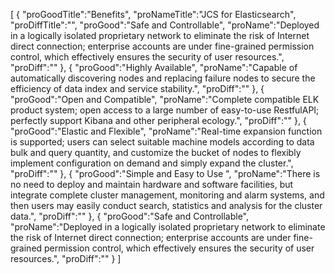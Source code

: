 [
	{
		"proGoodTitle":"Benefits",
		"proNameTitle":"JCS for Elasticsearch",
		"proDiffTitle":"",
		"proGood":"Safe and Controllable",
		"proName":"Deployed in a logically isolated proprietary network to eliminate the risk of Internet direct connection; enterprise accounts are under fine-grained permission control, which effectively ensures the security of user resources.",
		"proDiff":""
	},
	{
		"proGood":"Highly Available",
		"proName":"Capable of automatically discovering nodes and replacing failure nodes to secure the efficiency of data index and service stability.",
		"proDiff":""
	},
	{
		"proGood":"Open and Compatible",
		"proName":"Complete compatible ELK product system; open access to a large number of easy-to-use RestfulAPI; perfectly support Kibana and other peripheral ecology.",
		"proDiff":""
	},
	{
		"proGood":"Elastic and Flexible",
		"proName":"Real-time expansion function is supported; users can select suitable machine models according to data bulk and query quantity, and customize the bucket of nodes to flexibly implement configuration on demand and simply expand the cluster.",
		"proDiff":""
	},
	{
		"proGood":"Simple and Easy to Use ",
		"proName":"There is no need to deploy and maintain hardware and software facilities, but integrate complete cluster management, monitoring and alarm systems, and then users may easily conduct search, statistics and analysis for the cluster data.",
		"proDiff":""
	},
	{
		"proGood":"Safe and Controllable",
		"proName":"Deployed in a logically isolated proprietary network to eliminate the risk of Internet direct connection; enterprise accounts are under fine-grained permission control, which effectively ensures the security of user resources.",
		"proDiff":""
	}
]
